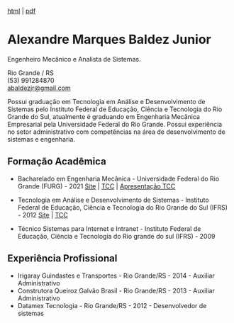[html](https://abaldezjr.github.io/abaldezjr/curriculo.html) | [pdf](https://abaldezjr.github.io/abaldezjr/curriculo.pdf)
# Alexandre Marques Baldez Junior
Engenheiro Mecânico e Analista de Sistemas.

Rio Grande / RS <br>
(53) 991284870 <br>
abaldezjr@gmail.com

Possui graduação em Tecnologia em Análise e Desenvolvimento de Sistemas pelo Instituto Federal de Educação, Ciência e Tecnologia do Rio Grande do Sul, atualmente é graduando em Engenharia Mecânica Empresarial pela Universidade Federal do Rio Grande. Possui experiência no setor administrativo com competências na área de desenvolvimento de sistemas e engenharia.
## Formação Acadêmica
* Bacharelado em Engenharia Mecânica - Universidade Federal do Rio Grande (FURG) - 2021 [Site](https://ee.furg.br/graduacao/engenharia-mecanica-empresarial) | [TCC](https://github.com/abaldezjr/abaldezjr/blob/main/tcc.pdf) | [Apresentação TCC](https://github.com/abaldezjr/abaldezjr/blob/main/apresentacao-tcc.pdf)

* Tecnologia em Análise e Desenvolvimento de Sistemas - Instituto Federal de Educação, Ciência e Tecnologia do Rio Grande do Sul (IFRS) - 2012 [Site](http://divcomp.riogrande.ifrs.edu.br/superior) | [TCC](https://github.com/abaldezjr/abaldezjr/blob/main/Sistema%20Inteligente%20de%20Monitoramento%20de%20Frotas%20de%20Ônibus.pdf)

* Técnico Sistemas para Internet e Intranet - Instituto Federal de Educação, Ciência e Tecnologia do Rio grande do sul (IFRS) - 2009

## Experiência Profissional
* Irigaray Guindastes e Transportes - Rio Grande/RS - 2014 - Auxiliar Administrativo
* Construtora Queiroz Galvão Brasil - Rio Grande/RS - 2013 - Auxiliar Administrativo
* Datamex Tecnologia - Rio Grande/RS - 2012 - Desenvolvedor de sistemas 